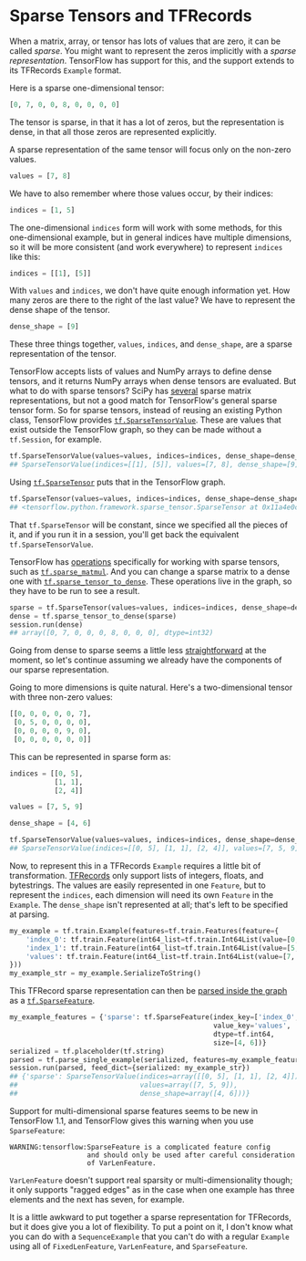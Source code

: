 # Sparse Tensors and TFRecords

When a matrix, array, or tensor has lots of values that are zero, it can be called _sparse_. You might want to represent the zeros implicitly with a _sparse representation_. TensorFlow has support for this, and the support extends to its TFRecords `Example` format.

Here is a sparse one-dimensional tensor:

```python
[0, 7, 0, 0, 8, 0, 0, 0, 0]
```

The tensor is sparse, in that it has a lot of zeros, but the representation is dense, in that all those zeros are represented explicitly.

A sparse representation of the same tensor will focus only on the non-zero values.

```python
values = [7, 8]
```

We have to also remember where those values occur, by their indices:

```python
indices = [1, 5]
```

The one-dimensional `indices` form will work with some methods, for this one-dimensional example, but in general indices have multiple dimensions, so it will be more consistent (and work everywhere) to represent `indices` like this:

```python
indices = [[1], [5]]
```

With `values` and `indices`, we don't have quite enough information yet. How many zeros are there to the right of the last value? We have to represent the dense shape of the tensor.

```python
dense_shape = [9]
```

These three things together, `values`, `indices`, and `dense_shape`, are a sparse representation of the tensor.

TensorFlow accepts lists of values and NumPy arrays to define dense tensors, and it returns NumPy arrays when dense tensors are evaluated. But what to do with sparse tensors? SciPy has [several](https://docs.scipy.org/doc/scipy/reference/sparse.html) sparse matrix representations, but not a good match for TensorFlow's general sparse tensor form. So for sparse tensors, instead of reusing an existing Python class, TensorFlow provides [`tf.SparseTensorValue`](https://www.tensorflow.org/api_docs/python/tf/SparseTensorValue). These are values that exist outside the TensorFlow graph, so they can be made without a `tf.Session`, for example.

```python
tf.SparseTensorValue(values=values, indices=indices, dense_shape=dense_shape)
## SparseTensorValue(indices=[[1], [5]], values=[7, 8], dense_shape=[9])
```

Using [`tf.SparseTensor`](https://www.tensorflow.org/api_docs/python/tf/SparseTensor) puts that in the TensorFlow graph.

```python
tf.SparseTensor(values=values, indices=indices, dense_shape=dense_shape)
## <tensorflow.python.framework.sparse_tensor.SparseTensor at 0x11a4e0c10>
```

That `tf.SparseTensor` will be constant, since we specified all the pieces of it, and if you run it in a session, you'll get back the equivalent `tf.SparseTensorValue`.

TensorFlow has [operations](https://www.tensorflow.org/api_guides/python/sparse_ops) specifically for working with sparse tensors, such as [`tf.sparse_matmul`](https://www.tensorflow.org/api_docs/python/tf/sparse_matmul). And you can change a sparse matrix to a dense one with [`tf.sparse_tensor_to_dense`](https://www.tensorflow.org/api_docs/python/tf/sparse_tensor_to_dense). These operations live in the graph, so they have to be run to see a result.

```python
sparse = tf.SparseTensor(values=values, indices=indices, dense_shape=dense_shape)
dense = tf.sparse_tensor_to_dense(sparse)
session.run(dense)
## array([0, 7, 0, 0, 0, 8, 0, 0, 0], dtype=int32)
```

Going from dense to sparse seems a little less [straightforward](http://stackoverflow.com/questions/39838234/sparse-matrix-from-a-dense-one-tensorflow) at the moment, so let's continue assuming we already have the components of our sparse representation.

Going to more dimensions is quite natural. Here's a two-dimensional tensor with three non-zero values:

```python
[[0, 0, 0, 0, 0, 7],
 [0, 5, 0, 0, 0, 0],
 [0, 0, 0, 0, 9, 0],
 [0, 0, 0, 0, 0, 0]]
```

This can be represented in sparse form as:

```python
indices = [[0, 5],
           [1, 1],
           [2, 4]]

values = [7, 5, 9]

dense_shape = [4, 6]

tf.SparseTensorValue(values=values, indices=indices, dense_shape=dense_shape)
## SparseTensorValue(indices=[[0, 5], [1, 1], [2, 4]], values=[7, 5, 9], dense_shape=[4, 6])
```

Now, to represent this in a TFRecords `Example` requires a little bit of transformation. [TFRecords](/20170323-tfrecords_for_humans/) only support lists of integers, floats, and bytestrings. The values are easily represented in one `Feature`, but to represent the `indices`, each dimension will need its own `Feature` in the `Example`. The `dense_shape` isn't represented at all; that's left to be specified at parsing.

```python
my_example = tf.train.Example(features=tf.train.Features(feature={
    'index_0': tf.train.Feature(int64_list=tf.train.Int64List(value=[0, 1, 2])),
    'index_1': tf.train.Feature(int64_list=tf.train.Int64List(value=[5, 1, 4])),
    'values': tf.train.Feature(int64_list=tf.train.Int64List(value=[7, 5, 9]))
}))
my_example_str = my_example.SerializeToString()
```

This TFRecord sparse representation can then be [parsed inside the graph](/20170426-parsing_tfrecords_inside_the_tensorflow_graph/) as a [`tf.SparseFeature`](https://www.tensorflow.org/api_docs/python/tf/SparseFeature).

```python
my_example_features = {'sparse': tf.SparseFeature(index_key=['index_0', 'index_1'],
                                                  value_key='values',
                                                  dtype=tf.int64,
                                                  size=[4, 6])}
serialized = tf.placeholder(tf.string)
parsed = tf.parse_single_example(serialized, features=my_example_features)
session.run(parsed, feed_dict={serialized: my_example_str})
## {'sparse': SparseTensorValue(indices=array([[0, 5], [1, 1], [2, 4]]),
##                              values=array([7, 5, 9]),
##                              dense_shape=array([4, 6]))}
```

Support for multi-dimensional sparse features seems to be new in TensorFlow 1.1, and TensorFlow gives this warning when you use `SparseFeature`:

```
WARNING:tensorflow:SparseFeature is a complicated feature config
                   and should only be used after careful consideration
                   of VarLenFeature.
```

`VarLenFeature` doesn't support real sparsity or multi-dimensionality though; it only supports "ragged edges" as in the case when one example has three elements and the next has seven, for example.

It is a little awkward to put together a sparse representation for TFRecords, but it does give you a lot of flexibility. To put a point on it, I don't know what you can do with a `SequenceExample` that you can't do with a regular `Example` using all of `FixedLenFeature`, `VarLenFeature`, and `SparseFeature`.
